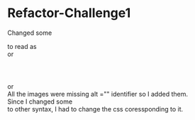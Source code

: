 # Refactor-Challenge1
Changed some <div></div> to read as <section></section> or <header></header> or <nav></nav>
All the images were missing alt ="" identifier so I added them.  
Since I changed some <div> to other syntax, I had to change the css coressponding to it.  
